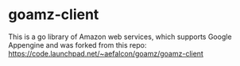 goamz-client
============

This is a go library of Amazon web services, which supports Google Appengine and was forked from this repo: https://code.launchpad.net/~aefalcon/goamz/goamz-client

